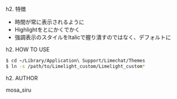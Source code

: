 h2. 特徴

* 時間が常に表示されるように
* Highlightをとにかくでかく
* 強調表示のスタイルをItalicで握り潰すのではなく、デフォルトに


h2. HOW TO USE

```sh
$ cd ~/Library/Application\ Support/Limechat/Themes
$ ln -s /path/to/Limelight_custom/Limelight_custom*
```

h2. AUTHOR

mosa_siru
